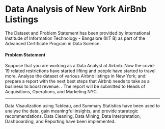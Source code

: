 # Data Analysis of New York AirBnb Listings

The Dataset and Problem Statement has been provided by International Institude of Information Technology - Bangalore (IIIT B) as part of the Advanced Certificate Program in Data Science.

#### Problem Statement
Suppose that you are working as a Data Analyst at Airbnb. Now the covid-19 related restrictions have started lifting and people have started to travel more. Analyse the dataset of various
Airbnb listings in New York; and prepare a report with the next best steps that Airbnb needs to take as a business to boost revenue. . The report will be submitted to Heads of Acquisitions, Operations, and Marketing NYC.

---

Data Visaulization using Tableau, and Summary Statistics have been used to analyse the data, gain meaningful insights, and provide starategic recommendations. Data Cleaning, Data Mining, Data Interpretation, Dashboarding, and Reporting have been implemented.   
